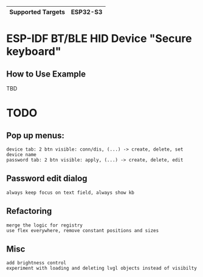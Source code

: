 | Supported Targets | ESP32-S3 |
| ----------------- | -------- |

# ESP-IDF BT/BLE HID Device "Secure keyboard"

## How to Use Example
TBD


# TODO

## Pop up menus:
    device tab: 2 btn visible: conn/dis, (...) -> create, delete, set device name
    password tab: 2 btn visible: apply, (...) -> create, delete, edit

## Password edit dialog
    always keep focus on text field, always show kb


## Refactoring
    merge the logic for registry
    use flex everywhere, remove constant positions and sizes

## Misc
    add brightness control
    experiment with loading and deleting lvgl objects instead of visibilty

